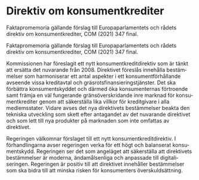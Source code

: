 # Direktiv om konsumentkrediter

Faktapromemoria gällande förslag till Europa­parla­mentets och rådets direktiv om konsument­krediter, COM (2021) 347 final.

Faktapromemoria gällande förslag till Europa­parla­mentets och rådets direktiv om konsument­krediter, COM (2021) 347 final.

Kommissionen har föreslagit ett nytt konsument­kredit­direktiv som är tänkt att ersätta det nuvarande från 2008. Direktivet föreslås innehålla bestäm­melser som harmoniserar ett antal aspekter i ett konsu­ment­förhål­lande avseende vissa kredit­avtal och gräs­rots­finansierings­tjänster. Det ska förbättra konsument­skyddet och därmed öka konsu­menternas förtroende samt främja en väl funge­rande gräns­över­skridande inre marknad för konsu­ment­krediter genom att säkerställa lika villkor för kredit­givare i alla medlems­stater. Vidare avses det nya direktivets bestäm­melser beakta den tekniska utveck­ling som skett efter anta­gandet av det nuvarande direk­tivet och som lett till nya produkter på mark­naden som inte omfattas av direktivet.

Regeringen välkomnar förslaget till ett nytt konsument­kredit­direktiv. I förhand­lingarna avser regeringen verka för ett högt och balanserat konsu­ment­skydd. Regeringen ser det som angeläget att säker­ställa att direktivets bestäm­melser är moderna, ända­måls­enliga och anpassade till digitali­seringen. Regeringen är positiv till att direktivet innehåller bestäm­melser som ska bidra till att minska risken för konsu­menters över­skuld­sättning.
